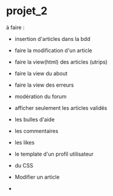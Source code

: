# projet_2

à faire :

- insertion d'articles dans la bdd
- faire la modification d'un article
- faire la view(html) des articles (utrips)
- faire la view du about
- faire la view des erreurs
- modération du forum
- afficher seulement les articles validés
- les bulles d'aide
- les commentaires
- les likes
- le template d'un profil utilisateur
- du CSS 


- Modifier un article 
-